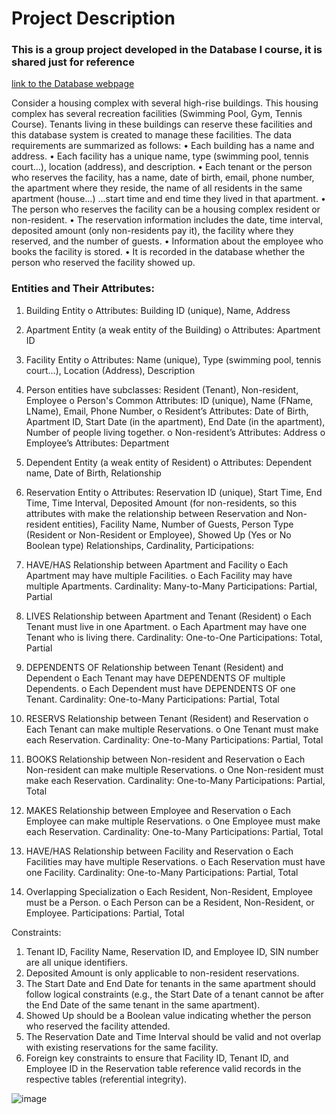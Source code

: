 # Project Description

### This is a group project developed in the Database I course, it is shared just for reference

[link to the Database webpage](https://github.com/yeisonmontoya1815/SQL-Relational-Database-Design/blob/main/Final%20Project/index.html)

Consider a housing complex with several high-rise buildings. This housing complex has several recreation facilities (Swimming Pool, Gym, Tennis Course). Tenants living in these buildings can reserve these facilities and this database system is created to manage these facilities. The data requirements are summarized as follows:
•	Each building has a name and address.
•	Each facility has a unique name, type (swimming pool, tennis court…), location (address), and description.
•	Each tenant or the person who reserves the facility, has a name, date of birth, email, phone number, the apartment where they reside, the name of all residents in the same apartment (house…) …start time and end time they lived in that apartment.
•	The person who reserves the facility can be a housing complex resident or non-resident.
•	The reservation information includes the date, time interval, deposited amount (only non-residents pay it), the facility where they reserved, and the number of guests.
•	Information about the employee who books the facility is stored.
•	It is recorded in the database whether the person who reserved the facility showed up.

### Entities and Their Attributes:
1.	Building Entity
o	Attributes: Building ID (unique), Name, Address
2.	Apartment Entity (a weak entity of the Building)
o	Attributes: Apartment ID
3.	Facility Entity
o	Attributes: Name (unique), Type (swimming pool, tennis court…), Location (Address), Description
4.	Person entities have subclasses: Resident (Tenant), Non-resident, Employee
o	Person's Common Attributes: ID (unique), Name (FName, LName), Email, Phone Number,
o	Resident’s Attributes: Date of Birth, Apartment ID, Start Date (in the apartment), End Date (in the apartment), Number of people living together.
o	Non-resident’s Attributes: Address
o	Employee’s Attributes: Department
5.	Dependent Entity (a weak entity of Resident) 
o	Attributes: Dependent name, Date of Birth, Relationship
6.	Reservation Entity
o	Attributes: Reservation ID (unique), Start Time, End Time, Time Interval, Deposited Amount (for non-residents, so this attributes with make the relationship between Reservation and Non-resident entities), Facility Name, Number of Guests, Person Type (Resident or Non-Resident or Employee), Showed Up (Yes or No Boolean type)
Relationships, Cardinality, Participations:

1.	HAVE/HAS Relationship between Apartment and Facility
o	Each Apartment may have multiple Facilities.
o	Each Facility may have multiple Apartments.
Cardinality: Many-to-Many 
Participations: Partial, Partial

2.	LIVES Relationship between Apartment and Tenant (Resident)
o	Each Tenant must live in one Apartment.
o	Each Apartment may have one Tenant who is living there.
Cardinality: One-to-One
Participations: Total, Partial

3.	DEPENDENTS OF Relationship between Tenant (Resident) and Dependent
o	Each Tenant may have DEPENDENTS OF multiple Dependents.
o	Each Dependent must have DEPENDENTS OF one Tenant.
Cardinality: One-to-Many
Participations: Partial, Total

4.	RESERVS Relationship between Tenant (Resident) and Reservation
o	Each Tenant can make multiple Reservations.
o	One Tenant must make each Reservation.
Cardinality: One-to-Many 
Participations: Partial, Total
 
5.	BOOKS Relationship between Non-resident and Reservation
o	Each Non-resident can make multiple Reservations.
o	One Non-resident must make each Reservation.
Cardinality: One-to-Many 
Participations: Partial, Total

6.	MAKES Relationship between Employee and Reservation
o	Each Employee can make multiple Reservations.
o	One Employee must make each Reservation.
Cardinality: One-to-Many 
Participations: Partial, Total

7.	HAVE/HAS Relationship between Facility and Reservation
o	Each Facilities may have multiple Reservations.
o	Each Reservation must have one Facility.
Cardinality: One-to-Many 
Participations: Partial, Total

8.	Overlapping Specialization
o	Each Resident, Non-Resident, Employee must be a Person.
o	Each Person can be a Resident, Non-Resident, or Employee.
Participations: Partial, Total

Constraints:
1.	Tenant ID, Facility Name, Reservation ID, and Employee ID, SIN number are all unique identifiers.
2.	Deposited Amount is only applicable to non-resident reservations.
3.	The Start Date and End Date for tenants in the same apartment should follow logical constraints (e.g., the Start Date of a tenant cannot be after the End Date of the same tenant in the same apartment).
4.	Showed Up should be a Boolean value indicating whether the person who reserved the facility attended.
5.	The Reservation Date and Time Interval should be valid and not overlap with existing reservations for the same facility.
6.	Foreign key constraints to ensure that Facility ID, Tenant ID, and Employee ID in the Reservation table reference valid records in the respective tables (referential integrity).

![image](https://github.com/yeisonmontoya1815/SQL-for-practicing/assets/60417674/183539d4-eccd-492a-a350-b9fef396fc3f)
